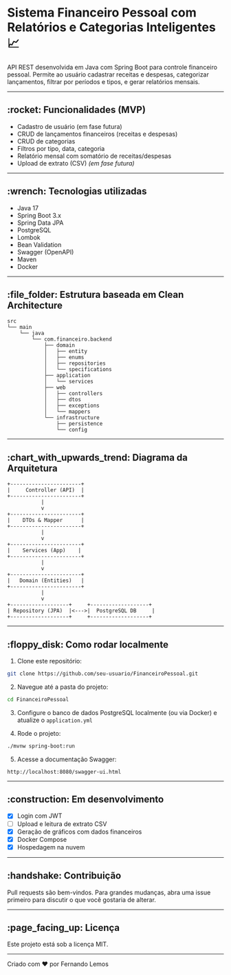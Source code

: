 # Sistema Financeiro Pessoal com Relatórios e Categorias Inteligentes 📈

API REST desenvolvida em Java com Spring Boot para controle financeiro pessoal. Permite ao usuário cadastrar receitas e despesas, categorizar lançamentos, filtrar por períodos e tipos, e gerar relatórios mensais.

---

## \:rocket: Funcionalidades (MVP)

* Cadastro de usuário (em fase futura)
* CRUD de lançamentos financeiros (receitas e despesas)
* CRUD de categorias
* Filtros por tipo, data, categoria
* Relatório mensal com somatório de receitas/despesas
* Upload de extrato (CSV) *(em fase futura)*

---

## \:wrench: Tecnologias utilizadas

* Java 17
* Spring Boot 3.x
* Spring Data JPA
* PostgreSQL
* Lombok
* Bean Validation
* Swagger (OpenAPI)
* Maven
* Docker 

---

## \:file\_folder: Estrutura baseada em Clean Architecture

```text
src
└── main
    └── java
        └── com.financeiro.backend
            ├── domain
            │   ├── entity
            │   ├── enums
            │   ├── repositories
            │   └── specifications
            ├── application
            │   └── services
            ├── web
            │   ├── controllers
            │   ├── dtos
            │   ├── exceptions
            │   └── mappers
            └── infrastructure
                ├── persistence
                └── config
```

---

## \:chart\_with\_upwards\_trend: Diagrama da Arquitetura

```text
+-----------------------+
|     Controller (API)  |
+-----------------------+
           |
           v
+-----------------------+
|    DTOs & Mapper      |
+-----------------------+
           |
           v
+-----------------------+
|    Services (App)    |
+-----------------------+
           |
           v
+-----------------------+
|   Domain (Entities)   |
+-----------------------+
           |
           v
+-------------------+     +-------------------+
| Repository (JPA)  |<--->|  PostgreSQL DB     |
+-------------------+     +-------------------+
```

---

## \:floppy\_disk: Como rodar localmente

1. Clone este repositório:

```bash
git clone https://github.com/seu-usuario/FinanceiroPessoal.git
```

2. Navegue até a pasta do projeto:

```bash
cd FinanceiroPessoal
```

3. Configure o banco de dados PostgreSQL localmente (ou via Docker) e atualize o `application.yml`

4. Rode o projeto:

```bash
./mvnw spring-boot:run
```

5. Acesse a documentação Swagger:

```
http://localhost:8080/swagger-ui.html
```

---

## \:construction: Em desenvolvimento

* [x] Login com JWT
* [ ] Upload e leitura de extrato CSV
* [x] Geração de gráficos com dados financeiros
* [x] Docker Compose
* [x] Hospedagem na nuvem

---

## \:handshake: Contribuição

Pull requests são bem-vindos. Para grandes mudanças, abra uma issue primeiro para discutir o que você gostaria de alterar.

---

## \:page\_facing\_up: Licença

Este projeto está sob a licença MIT.

---

Criado com ❤️ por Fernando Lemos
